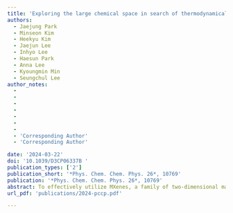 ```yaml
---
title: 'Exploring the large chemical space in search of thermodynamically stable and mechanically robust MXenes via machine learning'
authors:
  - Jaejung Park
  - Minseon Kim
  - Heekyu Kim
  - Jaejun Lee
  - Inhyo Lee
  - Haesun Park
  - Anna Lee
  - Kyoungmin Min
  - Seungchul Lee
author_notes:
  -
  -
  -
  -
  -
  -
  - 
  - 'Corresponding Author'
  - 'Corresponding Author'

date: '2024-03-22'
doi: '10.1039/D3CP06337B '
publication_types: ['2']
publication_short: '*Phys. Chem. Chem. Phys. 26*, 10769'
publication: '*Phys. Chem. Chem. Phys. 26*, 10769'
abstract: To effectively utilize MXenes, a family of two-dimensional materials, in various applications that include thermoelectric devices, semiconductors, and transistors, their thermodynamic and mechanical properties, which are closely related to their stability, must be understood. However, exploring the large chemical space of MXenes and verifying their stability using first-principles calculations are computationally expensive and inefficient. Therefore, this study proposes a machine learning (ML)-based high-throughput MXene screening framework to identify thermodynamically stable MXenes and determine their mechanical properties. A dataset of 23[thin space (1/6-em)]857 MXenes with various compositions was used to validate this framework, and 48 MXenes were predicted to be stable by ML models in terms of heat of formation and energy above the convex hull. Among them, 45 MXenes were validated using density functional theory calculations, of which 23 MXenes, including Ti2CClBr and Zr2NCl2, have not been previously known for their stability, confirming the effectiveness of this framework. The in-plane stiffness, shear moduli, and Poisson's ratio of the 45 MXenes were observed to vary widely according to their constituent elements, ranging from 90.11 to 198.02 N m−1, 64.00 to 163.40 N m−1, and 0.19 to 0.58, respectively. MXenes with Group-4 transition metals and halogen surface terminations were shown to be both thermodynamically stable and mechanically robust, highlighting the importance of electronegativity difference between constituent elements. Structurally, a smaller volume per atom and minimum bond length were determined to be preferable for obtaining mechanically robust MXenes. The proposed framework, along with an analysis of these two properties of MXenes, demonstrates immense potential for expediting the discovery of stable and robust MXenes.
url_pdf: 'publications/2024-pccp.pdf'

---
```



<!--- Supplementary notes can be added here, including [code and math](https://wowchemy.com/docs/content/writing-markdown-latex/). --->